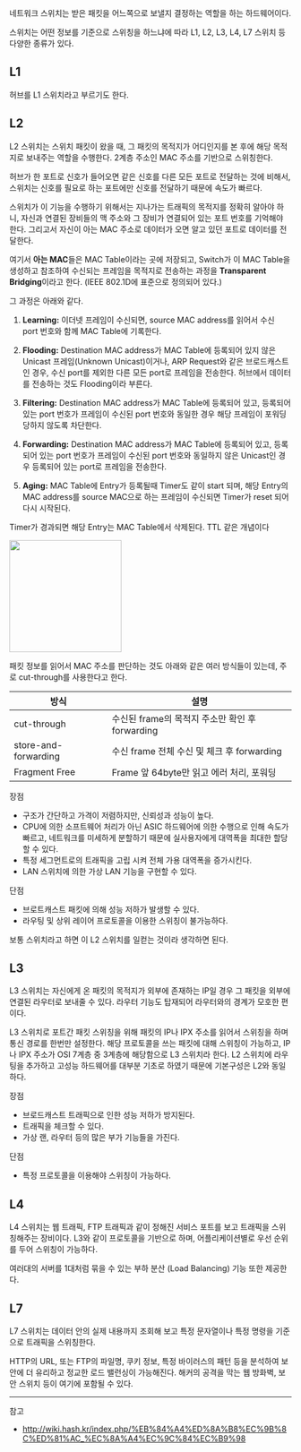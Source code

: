 
네트워크 스위치는 받은 패킷을 어느쪽으로 보낼지 결정하는 역할을 하는 하드웨어이다.

스위치는 어떤 정보를 기준으로 스위칭을 하느냐에 따라 L1, L2, L3, L4, L7 스위치 등 다양한 종류가 있다.

## L1

허브를 L1 스위치라고 부르기도 한다.

## L2

L2 스위치는 스위치 패킷이 왔을 때, 그 패킷의 목적지가 어디인지를 본 후에 해당 목적지로 보내주는 역할을 수행한다. 2계층 주소인 MAC 주소를 기반으로 스위칭한다.

허브가 한 포트로 신호가 들어오면 같은 신호를 다른 모든 포트로 전달하는 것에 비해서, 스위치는 신호를 필요로 하는 포트에만 신호를 전달하기 때문에 속도가 빠르다.

스위치가 이 기능을 수행하기 위해서는 지나가는 트래픽의 목적지를 정확히 알아야 하니, 자신과 연결된 장비들의 맥 주소와 그 장비가 연결되어 있는 포트 번호를 기억해야 한다. 그리고서 자신이 아는 MAC 주소로 데이터가 오면 알고 있던 포트로 데이터를 전달한다.

여기서 **아는 MAC**들은 MAC Table이라는 곳에 저장되고, Switch가 이 MAC Table을 생성하고 참조하여 수신되는 프레임을 목적지로 전송하는 과정을 **Transparent Bridging**이라고 한다. (IEEE 802.1D에 표준으로 정의되어 있다.)

그 과정은 아래와 같다.

1. **Learning:** 이더넷 프레임이 수신되면, source MAC address를 읽어서 수신 port 번호와 함께 MAC Table에 기록한다. 

2. **Flooding:** Destination MAC address가  MAC Table에 등록되어 있지 않은 Unicast 프레임(Unknown Unicast)이거나, ARP Request와 같은 브로드캐스트인 경우, 수신 port를 제외한 다른 모든 port로 프레임을 전송한다. 허브에서 데이터를 전송하는 것도 Flooding이라 부른다.

3. **Filtering:** Destination MAC address가 MAC Table에 등록되어 있고, 등록되어 있는 port 번호가 프레임이 수신된 port 번호와 동일한 경우 해당 프레임이 포워딩 당하지 않도록 차단한다.

4. **Forwarding:** Destination MAC address가 MAC Table에 등록되어 있고, 등록되어 있는 port 번호가 프레임이 수신된 port 번호와 동일하지 않은 Unicast인 경우 등록되어 있는 port로 프레임을 전송한다.

5. **Aging:** MAC Table에 Entry가 등록될때 Timer도 같이 start 되며, 해당 Entry의 MAC address를 source MAC으로 하는 프레임이 수신되면 Timer가 reset 되어 다시 시작된다.

Timer가 경과되면 해당 Entry는 MAC Table에서 삭제된다. TTL 같은 개념이다

<img src="https://github.com/rlaisqls/rlaisqls/assets/81006587/61f7ab12-6216-4532-99ff-9be20cea4bf0" width=200px>

패킷 정보를 읽어서 MAC 주소를 판단하는 것도 아래와 같은 여러 방식들이 있는데, 주로 cut-through를 사용한다고 한다.

|방식|설명|
|-|-|
|cut-through|수신된 frame의 목적지 주소만 확인 후 forwarding|
|store-and-forwarding|수신 frame 전체 수신 및 체크 후 forwarding|
|Fragment Free|Frame 앞 64byte만 읽고 에러 처리, 포워딩|

장점
- 구조가 간단하고 가격이 저렴하지만, 신뢰성과 성능이 높다.
- CPU에 의한 소프트웨어 처리가 아닌 ASIC 하드웨어에 의한 수행으로 인해 속도가 빠르고, 네트워크를 미세하게 분할하기 때문에 실사용자에게 대역폭을 최대한 할당할 수 있다.
- 특정 세그먼트로의 트래픽을 고립 시켜 전체 가용 대역폭을 증가시킨다. 
- LAN 스위치에 의한 가상 LAN 기능을 구현할 수 있다. 

단점
- 브로트캐스트 패킷에 의해 성능 저하가 발생할 수 있다.
- 라우팅 및 상위 레이어 프로토콜을 이용한 스위칭이 불가능하다.

보통 스위치라고 하면 이 L2 스위치를 일컫는 것이라 생각하면 된다.

## L3

L3 스위치는 자신에게 온 패킷의 목적지가 외부에 존재하는 IP일 경우 그 패킷을 외부에 연결된 라우터로 보내줄 수 있다. 라우터 기능도 탑재되어 라우터와의 경계가 모호한 편이다.

L3 스위치로 포트간 패킷 스위칭을 위해 패킷의 IP나 IPX 주소를 읽어서 스위칭을 하며 통신 경로를 한번만 설정한다. 해당 프로토콜을 쓰는 패킷에 대해 스위칭이 가능하고, IP나 IPX 주소가 OSI 7계층 중 3계층에 해당함으로 L3 스위치라 한다. L2 스위치에 라우팅을 추가하고 고성능 하드웨어를 대부분 기초로 하였기 때문에 기본구성은 L2와 동일하다. 

장점
- 브로드캐스트 트래픽으로 인한 성능 저하가 방지된다. 
- 트래픽을 체크할 수 있다.
- 가상 랜, 라우터 등의 많은 부가 기능들을 가진다. 

단점 
- 특정 프로토콜을 이용해야 스위칭이 가능하다.

## L4

L4 스위치는 웹 트래픽, FTP 트래픽과 같이 정해진 서비스 포트를 보고 트래픽을 스위칭해주는 장비이다. L3와 같이 프로토콜을 기반으로 하며, 어플리케이션별로 우선 순위를 두어 스위칭이 가능하다.

여러대의 서버를 1대처럼 묶을 수 있는 부하 분산 (Load Balancing) 기능 또한 제공한다.

## L7 

L7 스위치는 데이터 안의 실제 내용까지 조회해 보고 특정 문자열이나 특정 명령을 기준으로 트래픽을 스위칭한다.

HTTP의 URL, 또는 FTP의 파일명, 쿠키 정보, 특정 바이러스의 패턴 등을 분석하여 보안에 더 유리하고 정교한 로드 밸런싱이 가능해진다. 해커의 공격을 막는 웹 방화벽, 보안 스위치 등이 여기에 포함될 수 있다.

---
참고
- http://wiki.hash.kr/index.php/%EB%84%A4%ED%8A%B8%EC%9B%8C%ED%81%AC_%EC%8A%A4%EC%9C%84%EC%B9%98

